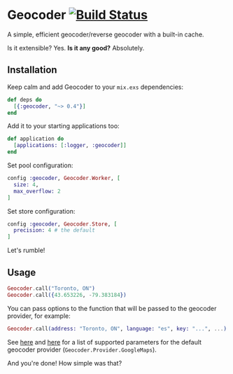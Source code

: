 Geocoder [![Build Status](https://travis-ci.org/knrz/geocoder.svg?branch=master)](https://travis-ci.org/knrz/geocoder)
========

A simple, efficient geocoder/reverse geocoder with a built-in cache.

Is it extensible? Yes.
**Is it any good?** Absolutely.

Installation
------------

Keep calm and add Geocoder to your `mix.exs` dependencies:

```elixir
def deps do
  [{:geocoder, "~> 0.4"}]
end
```

Add it to your starting applications too:

```elixir
def application do
  [applications: [:logger, :geocoder]]
end
```

Set pool configuration:

```elixir
config :geocoder, Geocoder.Worker, [
  size: 4,
  max_overflow: 2
]
```

Set store configuration:

```elixir
config :geocoder, Geocoder.Store, [
  precision: 4 # the default
]
```

Let's rumble!

Usage
-----

```elixir
Geocoder.call("Toronto, ON")
Geocoder.call({43.653226, -79.383184})
```

You can pass options to the function that will be passed to the geocoder provider, for example:

```elixir
Geocoder.call(address: "Toronto, ON", language: "es", key: "...", ...)
```

See [here](https://developers.google.com/maps/documentation/geocoding/intro#geocoding) and [here](https://developers.google.com/maps/documentation/geocoding/intro#ReverseGeocoding) for a list of supported parameters for the default geocoder provider (`Geocoder.Provider.GoogleMaps`).

And you're done! How simple was that?
